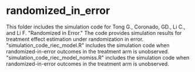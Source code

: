 # randomized_in_error
This folder includes the simulation code for Tong G., Coronado, GD., Li C., and Li F. "Randomized in Error."  The code provides simulation results for treatment effect estimation under randomization in error. 
"simulation_code_riec_model.R" includes the simulation code when randomized-in-error outcomes in the treatment arm is unobserved. 
"simulation_code_riec_model_nomiss.R" includes the simulation code when randomized-in-error outcomes in the treatment arm is unobserved. 
